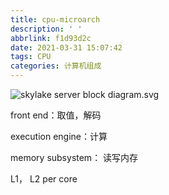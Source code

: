 ```yaml
---
title: cpu-microarch
description: ' '
abbrlink: f1d93d2c
date: 2021-03-31 15:07:42
tags: CPU
categories: 计算机组成
---
```


![skylake server block diagram.svg](https://en.wikichip.org/w/images/thumb/e/ee/skylake_server_block_diagram.svg/950px-skylake_server_block_diagram.svg.png)





front end：取值，解码

execution engine：计算

memory subsystem： 读写内存



L1， L2 per core

